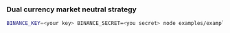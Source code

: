 ### Dual currency market neutral strategy

```sh
BINANCE_KEY=<your key> BINANCE_SECRET=<you secret> node examples/example1.js 
```